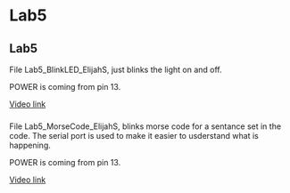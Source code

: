 # Lab5

## Lab5
File Lab5_BlinkLED_ElijahS, just blinks the light on and off.

POWER is coming from pin 13.

[Video link]()

###
File Lab5_MorseCode_ElijahS, blinks morse code for a sentance set in the code.
The serial port is used to make it easier to usderstand what is happening.

POWER is coming from pin 13.

[Video link]()
